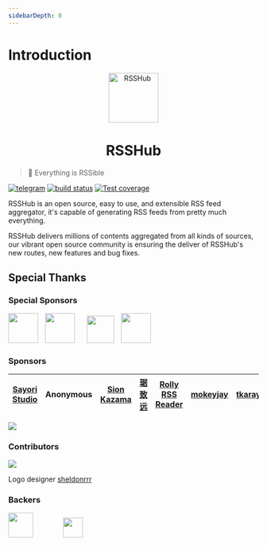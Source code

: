 ```yaml
---
sidebarDepth: 0
---
```


# Introduction

<p align="center" class="logo-img">
    <img src="/logo.png" alt="RSSHub" width="100">
</p>
<h1 align="center" class="logo-text">RSSHub</h1>

> 🍰 Everything is RSSible

[![telegram](https://img.shields.io/badge/chat-telegram-brightgreen.svg?style=flat-square)](https://t.me/rsshub)
[![build status](https://img.shields.io/travis/DIYgod/RSSHub/master.svg?style=flat-square)](https://travis-ci.org/DIYgod/RSSHub)
[![Test coverage](https://img.shields.io/codecov/c/github/DIYgod/RSSHub.svg?style=flat-square)](https://codecov.io/github/DIYgod/RSSHub?branch=master)

RSSHub is an open source, easy to use, and extensible RSS feed aggregator, it's capable of generating RSS feeds from pretty much everything.

RSSHub delivers millions of contents aggregated from all kinds of sources, our vibrant open source community is ensuring the deliver of RSSHub's new routes, new features and bug fixes.

## Special Thanks

### Special Sponsors

<a style="margin-right: 10px;" href="https://rixcloud.app/rsshub" target="_blank"><img height="60px" src="https://i.imgur.com/TrgP3S1.png"></a>
<a style="margin-right: 10px;" href="https://angelia.codeeer.com" target="_blank"><img height="60px" src="https://i.imgur.com/oQf2WJl.png"></a>
<a style="margin-right: 10px;margin-left: 10px;" href="http://authing.cn" target="_blank"><img height="55px" src="https://i.imgur.com/n4RieVC.png"></a>
<a style="margin-right: 10px;" href="https://lizhi.io/store" target="_blank"><img height="60px" src="https://i.imgur.com/1u6jJ6L.jpg"></a>

### Sponsors

| [Sayori Studio](https://t.me/SayoriStudio) | Anonymous | [Sion Kazama](https://blog.sion.moe) | [琚致远](https://www.shaoyaoju.org/) | [Rolly RSS Reader](https://www.coolapk.com/apk/239500) | [mokeyjay](https://www.mokeyjay.com/) | [tkaray](https://rayray.moe/) |
| :----------------------------------------: | :-------: | :----------------------------------: | :----------------------------------: | :----------------------------------------------------: | :-----------------------------------: | :---------------------------: |


[![](https://opencollective.com/static/images/become_sponsor.svg)](/en/support/)

### Contributors

[![](https://opencollective.com/RSSHub/contributors.svg?width=740)](https://github.com/DIYgod/RSSHub/graphs/contributors)

Logo designer [sheldonrrr](https://dribbble.com/sheldonrrr)

### Backers

<a href="https://www.cloudflare.com" target="_blank"><img height="50px" src="https://i.imgur.com/7Ph27Fq.png"></a><a href="https://www.netlify.com" target="_blank" style="margin-left: 60px;"><img height="40px" src="https://i.imgur.com/cU01915.png"></a>
